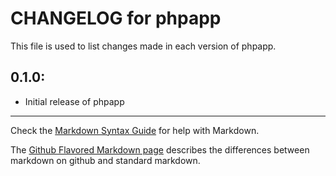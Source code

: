 # CHANGELOG for phpapp

This file is used to list changes made in each version of phpapp.

## 0.1.0:

* Initial release of phpapp

- - -
Check the [Markdown Syntax Guide](http://daringfireball.net/projects/markdown/syntax) for help with Markdown.

The [Github Flavored Markdown page](http://github.github.com/github-flavored-markdown/) describes the differences between markdown on github and standard markdown.
